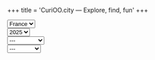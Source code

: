 +++
title = 'CuriOO.city — Explore, find, fun'
+++

<div class="row" class="mt-5">
    <div class="col-3 mt-3">
        <select class="form-select" name="country" id="country-select">
            <option value="fr">France</option>
        </select>
    </div>
    <div class="col-3 mt-3">
        <select class="form-select" name="year" id="year-select">
            <option value="2025">2025</option>
        </select>
    </div>
    <div class="col-3 mt-3">
        <select class="form-select" name="type" id="type-select">
            <option value="0">---</option>
            <option value="1">Nature</option>
            <option value="2">Monument</option>
            <option value="3">Culte</option>
            <option value="4">Event</option>
            <option value="5">Location</option>
        </select>
    </div>
    <div class="col-3 mt-3">
        <select class="form-select" name="category" id="category-select">
            <option value="0">---</option>
            <option value="1">Place</option>
            <option value="2">Mountain</option>
            <option value="3">Castle</option>           
            <option value="4">Beach</option> 
            <option value="5">Forest</option> 
            <option value="6">Museum</option>
            <option value="7">Park</option>
        </select>
    </div>
</div>
<script>
    let row = '<div class="row">';
    for (i = 1 ; i < 25 ; i++) {
        row += '<div class="col-3"><img src="/images/cards/' + i + '-min.png" width="100%" style="padding-top: 25px;" /></div>';
    }
    row += '</div>';
    document.write(row);
</script>
<br><br>